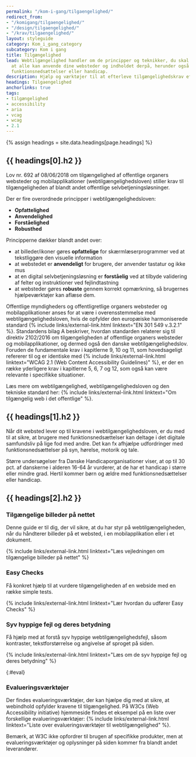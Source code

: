 ```yaml
---
permalink: "/kom-i-gang/tilgaengelighed/"
redirect_from:
- "/komigang/tilgaengelighed/"
- "/design/tilgaengelighed/"
- "/krav/tilgaengelighed/"
layout: styleguide
category: Kom_i_gang_category
subcategory: Kom i gang
title: Tilgængelighed
lead: Webtilgængelighed handler om de principper og teknikker, du skal følge, for
  at alle kan anvende dine websteder og indholdet derpå, herunder også brugere med
  funktionsnedsættelser eller handicap.
description: Hjælp og værktøjer til at efterleve tilgængelighedskrav efter den europæiske standard EN 301 549 v.3.2.1.
headings: Tilgaengelighed
anchorlinks: true
tags:
- tilgængelighed
- accessibility
- aria
- vcag
- wcag
- 2.1
---
```


{% assign headings = site.data.headings[page.headings] %}

[---- Webtilgængelighedsloven -------------------------------------]: # 
<h2 id="{{ headings[0].id }}">{{ headings[0].h2 }}</h2>

Lov nr. 692 af 08/06/2018 om tilgængelighed af offentlige organers websteder og mobilapplikationer (webtilgængelighedsloven) stiller krav til tilgængeligheden af blandt andet offentlige selvbetjeningsløsninger. 

Der er fire overordnede principper i webtilgængelighedsloven:

- <strong>Opfattelighed</strong>
- <strong>Anvendelighed</strong>
- <strong>Forståelighed</strong>
- <strong>Robusthed</strong>

Principperne dækker blandt andet over:

- at billeder/ikoner gøres <strong>opfattelige</strong> for skærmlæserprogrammer ved at tekstliggøre den visuelle information 
- at webstedet er <strong>anvendeligt</strong> for brugere, der anvender tastatur og ikke mus 
- at en digital selvbetjeningsløsning er <strong>forståelig</strong> ved at tilbyde validering af felter og instruktioner ved fejlindtastning 
- at websteder gøres <strong>robuste</strong> gennem korrekt opmærkning, så brugernes hjælpeværktøjer kan aflæse dem. 

Offentlige myndigheders og offentligretlige organers websteder og mobilapplikationer anses for at være i overensstemmelse med webtilgængelighedsloven, hvis de opfylder den europæiske harmoniserede standard {% include links/external-link.html linktext="EN 301 549 v.3.2.1" %}. Standardens bilag A beskriver, hvordan standarden relaterer sig til direktiv 2102/2016 om tilgængeligheden af offentlige organers websteder og mobilapplikationer, og dermed også den danske webtilgængelighedslov. Foruden de fundamentale krav i kapitlerne 9, 10 og 11, som hovedsageligt refererer til og er identiske med {% include links/external-link.html linktext="WCAG 2.1 (Web Content Accessibility Guidelines)" %}, er der en række yderligere krav i kapitlerne 5, 6, 7 og 12, som også kan være relevante i specifikke situationer. 

Læs mere om webtilgængelighed, webtilgængelighedsloven og den tekniske standard her: {% include links/external-link.html linktext="Om tilgængelig web i det offentlige" %}.

[---- Hvorfor tilgængelighed? -------------------------------------]: # 
<h2 id="{{ headings[1].id }}">{{ headings[1].h2 }}</h2>

Når dit websted lever op til kravene i webtilgængelighedsloven, er du med til at sikre, at brugere med funktionsnedsættelser kan deltage i det digitale samfundsliv på lige fod med andre. Det kan fx afhjælpe udfordringer med funktionsnedsættelser på syn, hørelse, motorik og tale. 

Større undersøgelser fra Danske Handicaporganisationer viser, at op til 30 pct. af danskerne i alderen 16-64 år vurderer, at de har et handicap i større eller mindre grad. Hertil kommer børn og ældre med funktionsnedsættelser eller handicap. 

[---- Vejledning og værktøjer -------------------------------------]: # 
<h2 id="{{ headings[2].id }}">{{ headings[2].h2 }}</h2>

### Tilgængelige billeder på nettet 

Denne guide er til dig, der vil sikre, at du har styr på webtilgængeligheden, når du håndterer billeder på et websted, i en mobilapplikation eller i et dokument. 

{% include links/external-link.html linktext="Læs vejledningen om tilgængelige billeder på nettet" %}

### Easy Checks 

Få konkret hjælp til at vurdere tilgængeligheden af en webside med en række simple tests. 

{% include links/external-link.html linktext="Lær hvordan du udfører Easy Checks" %}

### Syv hyppige fejl og deres betydning 

Få hjælp med at forstå syv hyppige webtilgængelighedsfejl, såsom kontraster, tekstforstørrelse og angivelse af sproget på siden. 

{% include links/external-link.html linktext="Læs om de syv hyppige fejl og deres betydning" %}

{:#eval}
### Evalueringsværktøjer

Der findes evalueringsværktøjer, der kan hjælpe dig med at sikre, at webindhold opfylder kravene til tilgængelighed. På W3Cs (Web Accessibility initiative) hjemmeside findes et eksempel på en liste over forskellige evalueringsværktøjer: {% include links/external-link.html linktext="Liste over evalueringsværktøjer til webtilgængelighed" %}.

Bemærk, at W3C ikke opfordrer til brugen af specifikke produkter, men at evalueringsværktøjer og oplysninger på siden kommer fra blandt andet leverandører.
